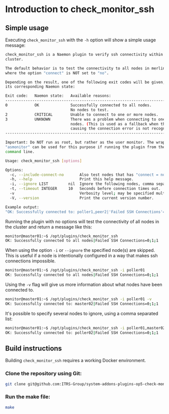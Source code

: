 # Introduction to check_monitor_ssh

## Simple usage
Executing `check_monitor_ssh` with the `-h` option will show a simple usage message:

```bash
check_monitor_ssh is a Naemon plugin to verify ssh connectivity within a Merlin
cluster.

The default behavior is to test the connectivity to all nodes in merlin.conf
where the option "connect" is NOT set to "no".

Depending on the result, one of the following exit codes will be given, with
its corresponding Naemon state:

Exit code:   Naemon state:   Available reasons:
-------------------------------------------------------------------------------
0            OK              Successfully connected to all nodes.
                             No nodes to test.
2            CRITICAL        Unable to connect to one or more nodes.
3            UNKNOWN         There was a problem when connecting to one or more
                             nodes. (This is used as a fallback when the error
                             causing the connection error is not recognized.)
-------------------------------------------------------------------------------

Important: Do NOT run as root, but rather as the user monitor. The wrapper
"asmonitor" can be used for this purpose if running the plugin from the
command line.

Usage: check_monitor_ssh [options]

Options:
  -c, --include-connect-no       Also test nodes that has "connect = no" in "merlin.conf".
  -h, --help                     Print this help message.
  -i, --ignore LIST         nil  Ignore the following nodes, comma separated list.
  -t, --timeout INTEGER     10   Seconds before connection times out.
  -v                             Verbosity level; may be specified multiple times to increase value.
  -V, --version                  Print the current version number.

Example output:
"OK: Successfully connected to: poller1,peer2|'Failed SSH Connections'=0;1;1;;"
```

Running the plugin with no options will test the connectivity of all nodes in the cluster and return a message like this:
```bash
monitor@master01:~$ /opt/plugins/check_monitor_ssh 
OK: Successfully connected to all nodes|Failed SSH Connections=0;1;1
```

When using the option `-i` or `--ignore` the specified node(s) are skipped. This is useful if a node is intentionally configured in a way that makes ssh connections impossible.
```bash
monitor@master01:~$ /opt/plugins/check_monitor_ssh -i poller01
OK: Successfully connected to all nodes|Failed SSH Connections=0;1;1
```

Using the `-v` flag will give us more information about what nodes have been connected to.
```bash
monitor@master01:~$ /opt/plugins/check_monitor_ssh -i poller01 -v
OK: Successfully connected to: master02|Failed SSH Connections=0;1;1
```

It's possible to specify several nodes to ignore, using a comma separated list:
```bash
monitor@master01:~$ /opt/plugins/check_monitor_ssh -i poller01,master02 -v
OK: Successfully connected to: poller02|Failed SSH Connections=0;1;1
```

## Build instructions

Building `check_monitor_ssh` requires a working Docker environment.

### Clone the repository using Git:
```bash
git clone git@github.com:ITRS-Group/system-addons-plugins-op5-check-monitor-ssh.git
``` 

### Run the make file:
```bash
make
```
